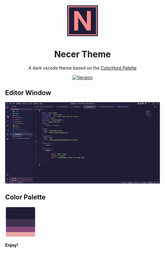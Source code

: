 <p align="center">
    <img alt="Halcyon Logo" src="https://raw.githubusercontent.com/abhndv/necer-vscode/main/images/logo.png" width="100" />
</p>
<h1 align="center">
  Necer Theme
</h1>
<p align="center">
  A dark vscode theme based on the <a href="https://colorhunt.co/palette/1f1d363f3351864879e9a6a6">ColorHunt Palette</a>
</p>
<p align="center">
  <a href="https://marketplace.visualstudio.com/items?itemName=AbhinanduVNair.necer-theme">
    <img alt="Version" src="https://vsmarketplacebadge.apphb.com/version/AbhinanduVNair.necer-theme.svg" />
  </a>
</p>

## Editor Window

<p align="center">
  <img alt="Editor Window" src="https://raw.githubusercontent.com/abhndv/necer-vscode/main/images/editor.png" />
</p>

## Color Palette

<img alt="Color Palette" src="https://raw.githubusercontent.com/abhndv/necer-vscode/main/images/color-palette.png" width="100" />

**Enjoy!**
